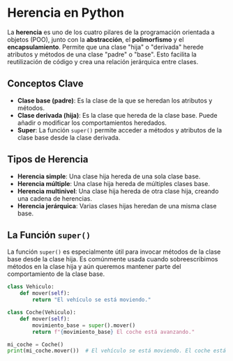 # Herencia en Python

La **herencia** es uno de los cuatro pilares de la programación orientada a objetos (POO), junto con la **abstracción**, el **polimorfismo** y el **encapsulamiento**. Permite que una clase "hija" o "derivada" herede atributos y métodos de una clase "padre" o "base". Esto facilita la reutilización de código y crea una relación jerárquica entre clases.

## Conceptos Clave

- **Clase base (padre)**: Es la clase de la que se heredan los atributos y métodos.
- **Clase derivada (hija)**: Es la clase que hereda de la clase base. Puede añadir o modificar los comportamientos heredados.
- **Super**: La función `super()` permite acceder a métodos y atributos de la clase base desde la clase derivada.

## Tipos de Herencia

- **Herencia simple**: Una clase hija hereda de una sola clase base.
- **Herencia múltiple**: Una clase hija hereda de múltiples clases base.
- **Herencia multinivel**: Una clase hija hereda de otra clase hija, creando una cadena de herencias.
- **Herencia jerárquica**: Varias clases hijas heredan de una misma clase base.

## La Función `super()`

La función `super()` es especialmente útil para invocar métodos de la clase base desde la clase hija. Es comúnmente usada cuando sobreescribimos métodos en la clase hija y aún queremos mantener parte del comportamiento de la clase base.

```python
class Vehiculo:
    def mover(self):
        return "El vehículo se está moviendo."

class Coche(Vehiculo):
    def mover(self):
        movimiento_base = super().mover()
        return f"{movimiento_base} El coche está avanzando."

mi_coche = Coche()
print(mi_coche.mover())  # El vehículo se está moviendo. El coche está avanzando.